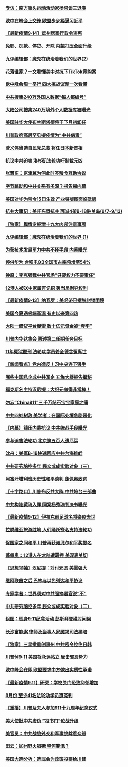 #### [专访：南方街头运动活动家杨崇谈三退潮](../pages/nf4514/n12403536.md) 
#### [欧中在峰会上交锋 欧盟步步紧逼习近平](../pages/nf4514/n12403539.md) 
#### [【最新疫情9·14】宾州居家行政令违宪](../pages/nf4514/n12399140.md) 
#### [免职、罚款、停贷、开除 内蒙打压全面升级](../pages/nf4514/n12403196.md) 
#### [九评编辑部：魔鬼在统治着我们的世界(2)](../pages/nf4514/n10410036.md) 
#### [花落谁家？一文看懂美中对抗下TikTok竞购案](../pages/nf4514/n12403190.md) 
#### [欧中峰会周一举行 四大挑战议题一次看懂](../pages/nf4514/n12403133.md) 
#### [中共搜集240万外国人数据“每人都编号”](../pages/nf4514/n12403000.md) 
#### [大陆公司搜集240万境外个人数据库被曝光](../pages/nf4514/n12402537.md) 
#### [美国驻华大使布兰斯塔德将于下月初卸任](../pages/nf4514/n12402530.md) 
#### [川普政府高层罕见提疫情为“中共病毒”](../pages/nf4514/n12402352.md) 
#### [菅义伟当选自民党总裁 将任日本新首相](../pages/nf4514/n12402299.md) 
#### [抗议中共迫害 洛杉矶法轮功吁制裁元凶](../pages/nf4514/n12401609.md) 
#### [张慧东：京津冀为何此时签粮食互助协议](../pages/nf4514/n12401845.md) 
#### [字节跳动和中共关系有多深？报告揭内幕](../pages/nf4514/n12401655.md) 
#### [美国对华为禁令15日生效 产业链版图面临洗牌](../pages/nf4514/n12401760.md) 
#### [抗共大事记：美吁东盟抗共 再派4架B-1B驻关岛(9/7-9/13)](../pages/nf4514/n12401383.md) 
#### [【独家】舆情专报泄十九大内部注意事项](../pages/nf4514/n12382336.md) 
#### [九评编辑部：魔鬼在统治着我们的世界 (1)](../pages/nf4514/n10406825.md) 
#### [为获技术发展军力中共不择手段 内幕曝光](../pages/nf4514/n12392928.md) 
#### [停供华为 台积电Q3全球市占率将增至54%](../pages/nf4514/n12401093.md) 
#### [钟原：李克强戳中共官场“只要权力不要责任”](../pages/nf4514/n12400867.md) 
#### [12港人被送中家属开记招 轰当局剥夺权利](../pages/nf4514/n12401148.md) 
#### [【最新疫情9·13】纳瓦罗：美经济已摆脱封锁困境](../pages/nf4514/n12384888.md) 
#### [美国今夏遇极端高温 有史以来第四热](../pages/nf4514/n12400812.md) 
#### [大陆一借贷平台爆雷 数十亿元资金被“套牢”](../pages/nf4514/n12399885.md) 
#### [川普内华达集会 阐述第二任期任务目标](../pages/nf4514/n12400625.md) 
#### [11年冤狱酷刑 法轮功学员姜全德含冤离世](../pages/nf4514/n12400703.md) 
#### [【新闻看点】党内造反！习中央连下狠手](../pages/nf4514/n12399440.md) 
#### [哪些中国私企成中共军企 五角大楼报告揭秘](../pages/nf4514/n12387615.md) 
#### [福克斯名主持汉尼提：大纪元做得非常棒！](../pages/nf4514/n12399578.md) 
#### [勿忘“China911”三千万结石宝宝家庭之痛](../pages/nf4514/n12399733.md) 
#### [中共四处树敌 美学者：在国际处境急剧恶化](../pages/nf4514/n12399550.md) 
#### [【内幕】镇压内蒙抗议 中共统战手段曝光](../pages/nf4514/n12396505.md) 
#### [参与迫害法轮功 北京逾五百人遭厄运](../pages/nf4514/n12396690.md) 
#### [沈舟：美军B-1B快速回应中共台海挑衅](../pages/nf4514/n12399303.md) 
#### [中共研究脑控多年 民众或成实验对象（三）](../pages/nf4514/n12399309.md) 
#### [阿富汗塔利班历史性和平谈判 蓬佩奥致词](../pages/nf4514/n12398889.md) 
#### [【十字路口】川普布反共大阵 中共垮台三部曲](../pages/nf4514/n12398012.md) 
#### [中共构陷黄琦入罪 同案杨秀琼判决书曝光](../pages/nf4514/n12398641.md) 
#### [【最新疫情9·12】伊拉克前足球名将染疫去世](../pages/nf4514/n12398064.md) 
#### [拉脱维亚旅游胜地 人们踊跃签名支持法轮功](../pages/nf4514/n12396417.md) 
#### [促国家之间和平 川普再获诺贝尔和平奖提名](../pages/nf4514/n12397897.md) 
#### [蓬佩奥：12港人在大陆遭羁押 美深表关切](../pages/nf4514/n12398003.md) 
#### [【思想领袖】汉尼提：对付邪恶 美需强大](../pages/nf4514/n12350795.md) 
#### [继阿联酋之后 巴林与以色列达和平协议](../pages/nf4514/n12397924.md) 
#### [专家学者：世界须对中共强摘器官说“不”](../pages/nf4514/n12397585.md) 
#### [中共研究脑控多年 民众或成实验对象（二）](../pages/nf4514/n12397321.md) 
#### [组图：现身9·11纪念活动 彭斯拜登碰肘问候](../pages/nf4514/n12397641.md) 
#### [长沙富能案 律师及当事人家属揭司法黑暗](../pages/nf4514/n12397226.md) 
#### [【独家】三星撤重创惠州 中共密令拉住日韩](../pages/nf4514/n12389899.md) 
#### [川普悼9·11 美国将永远站立 反击邪恶势力](../pages/nf4514/n12397234.md) 
#### [欧中峰会在即 欧盟要求中方做出实质性承诺](../pages/nf4514/n12397136.md) 
#### [【最新疫情9.11】研究：学校关门恐致抑郁增加](../pages/nf4514/n12395696.md) 
#### [8月份 至少41名法轮功学员遭冤判](../pages/nf4514/n12394037.md) 
#### [【重播】川普及夫人参加911十九周年纪念仪式](../pages/nf4514/n12396911.md) 
#### [美大使批中共虚伪 “投书门”论战升级](../pages/nf4514/n12396620.md) 
#### [美官员：中共战狼外交和军事挑衅惹众怒](../pages/nf4514/n12395352.md) 
#### [田云：加州野火猖獗 释何警讯？](../pages/nf4514/n12396209.md) 
#### [美国大选分析：选民会为政策投票给川普](../pages/nf4514/n12395466.md) 
